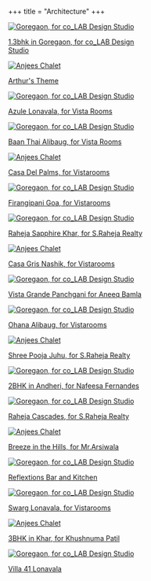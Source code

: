 +++
title = "Architecture"
+++

<div class="container-fluid">
  <div class="row">
    <div class="col-sm">
      <div class="card no-border" style="width: 18rem;">
        <a class ="custom-card" href="/architecture/goregaon">
          <img class="card-img-top" src="/img/architecture/covers/1.3bhk in Goregaon, for co_LAB Design Studio.jpeg" alt="Goregaon, for co_LAB Design Studio">
          <p class="text-center">1.3bhk in Goregaon, for co_LAB Design Studio</p>
        </a>
      </div>
    </div>

  <div class="col-sm">
    <div class="card no-border" style="width: 18rem;">
      <a class ="custom-card" href="/architecture/arthurs-theme">
        <img class="card-img-top" src="/img/architecture/covers/Arthur's Theme Andgeri, for Barkha Gangwani.jpeg" alt="Anjees Chalet">
        <p class="text-center">Arthur's Theme</p>
      </a>
    </div>
  </div>

  <div class="col-sm">
    <div class="card no-border" style="width: 18rem;">
      <a class ="custom-card" href="/architecture/azule-lonavala">
        <img class="card-img-top" src="/img/architecture/covers/2.Azule Lonavala, for Vista Rooms.jpeg" alt="Goregaon, for co_LAB Design Studio">
        <p class="text-center">Azule Lonavala, for Vista Rooms</p>
      </a>
    </div>
  </div>

  </div>

  <div class="row">
    <div class="col-sm">
      <div class="card no-border" style="width: 18rem;">
        <a class ="custom-card" href="/architecture/baan-thai">
          <img class="card-img-top" src="/img/architecture/covers/3.Baan Thai Alibaug, for Vista Rooms.jpeg" alt="Goregaon, for co_LAB Design Studio">
          <p class="text-center">Baan Thai Alibaug, for Vista Rooms</p>
        </a>
      </div>
    </div>

  <div class="col-sm">
    <div class="card no-border" style="width: 18rem;">
      <a class ="custom-card" href="/architecture/casa-del-palms">
        <img class="card-img-top" src="/img/architecture/covers/5.Casa Del Palms, for Vistarooms.jpeg" alt="Anjees Chalet">
        <p class="text-center">Casa Del Palms, for Vistarooms</p>
      </a>
    </div>
  </div>

  <div class="col-sm">
    <div class="card no-border" style="width: 18rem;">
      <a class ="custom-card" href="/architecture/firangipani-goa">
        <img class="card-img-top" src="/img/architecture/covers/4.Firangipani Goa, for Vistarooms.jpeg" alt="Goregaon, for co_LAB Design Studio">
        <p class="text-center">Firangipani Goa, for Vistarooms</p>
      </a>
    </div>
  </div>

  </div>

  <div class="row">
    <div class="col-sm">
      <div class="card no-border" style="width: 18rem;">
        <a class ="custom-card" href="/architecture/raheja-sapphire-khar">
          <img class="card-img-top" src="/img/architecture/covers/6.Raheja Sapphire Khar, for S.Raheja Realty.jpeg" alt="Goregaon, for co_LAB Design Studio">
          <p class="text-center">Raheja Sapphire Khar, for S.Raheja Realty</p>
        </a>
      </div>
    </div>

  <div class="col-sm">
    <div class="card no-border" style="width: 18rem;">
      <a class ="custom-card" href="/architecture/casa-gris">
        <img class="card-img-top" src="/img/architecture/covers/7.Casa Gris Nashik, for Vistarooms.jpeg" alt="Anjees Chalet">
        <p class="text-center">Casa Gris Nashik, for Vistarooms</p>
      </a>
    </div>
  </div>

  <div class="col-sm">
    <div class="card no-border" style="width: 18rem;">
      <a class ="custom-card" href="/architecture/vista-grande">
        <img class="card-img-top" src="/img/architecture/covers/8.Vista Grande Panchgani for Aneeq Bamla.jpeg" alt="Goregaon, for co_LAB Design Studio">
        <p class="text-center">Vista Grande Panchgani for Aneeq Bamla</p>
      </a>
    </div>
  </div>

  </div>

  <div class="row">
    <div class="col-sm">
      <div class="card no-border" style="width: 18rem;">
        <a class ="custom-card" href="/architecture/ohana-alibaug">
          <img class="card-img-top" src="/img/architecture/covers/9.Ohana Alibaug, for Vistarooms.jpeg" alt="Goregaon, for co_LAB Design Studio">
          <p class="text-center">Ohana Alibaug, for Vistarooms</p>
        </a>
      </div>
    </div>

  <div class="col-sm">
    <div class="card no-border" style="width: 18rem;">
      <a class ="custom-card" href="/architecture/shree-pooja-juhu">
        <img class="card-img-top" src="/img/architecture/covers/10.Shree Pooja Juhu, for S.Raheja Realty.jpeg" alt="Anjees Chalet">
        <p class="text-center">Shree Pooja Juhu, for S.Raheja Realty</p>
      </a>
    </div>
  </div>

  <div class="col-sm">
    <div class="card no-border" style="width: 18rem;">
      <a class ="custom-card" href="/architecture/2bhk-andheri">
        <img class="card-img-top" src="/img/architecture/covers/11.2BHK in Andheri, for Nafeesa Fernandes.jpeg" alt="Goregaon, for co_LAB Design Studio">
        <p class="text-center">2BHK in Andheri, for Nafeesa Fernandes</p>
      </a>
    </div>
  </div>

  </div>

  <div class="row">
    <div class="col-sm">
      <div class="card no-border" style="width: 18rem;">
        <a class ="custom-card" href="/architecture/raheja-cascades">
          <img class="card-img-top" src="/img/architecture/covers/12.Raheja Cascades, for S.Raheja Realty.jpeg" alt="Goregaon, for co_LAB Design Studio">
          <p class="text-center">Raheja Cascades, for S.Raheja Realty</p>
        </a>
      </div>
    </div>

  <div class="col-sm">
    <div class="card no-border" style="width: 18rem;">
      <a class ="custom-card" href="/architecture/breeze-in-the-hills">
        <img class="card-img-top" src="/img/architecture/covers/13.Breeze in the Hills, for Mr.Arsiwala.jpeg" alt="Anjees Chalet">
        <p class="text-center">Breeze in the Hills, for Mr.Arsiwala</p>
      </a>
    </div>
  </div>

  <div class="col-sm">
    <div class="card no-border" style="width: 18rem;">
      <a class ="custom-card" href="/architecture/reflextions-bar-and-kitchen">
        <img class="card-img-top" src="/img/architecture/covers/14.Reflextions Bar and Kitchen, Andheri.jpeg" alt="Goregaon, for co_LAB Design Studio">
        <p class="text-center">Reflextions Bar and Kitchen</p>
      </a>
    </div>
  </div>

  </div>

  <div class="row">
    <div class="col-sm">
      <div class="card no-border" style="width: 18rem;">
        <a class ="custom-card" href="/architecture/sarg-lonavala">
          <img class="card-img-top" src="/img/architecture/covers/16.Swarg Lonavala, for Vistarooms.jpeg" alt="Goregaon, for co_LAB Design Studio">
          <p class="text-center">Swarg Lonavala, for Vistarooms</p>
        </a>
      </div>
    </div>

  <div class="col-sm">
    <div class="card no-border" style="width: 18rem;">
      <a class ="custom-card" href="/architecture/3bhk-khar-khushnuma">
        <img class="card-img-top" src="/img/architecture/covers/17.3BHK in Khar, for Khushnuma Patil.jpeg" alt="Anjees Chalet">
        <p class="text-center">3BHK in Khar, for Khushnuma Patil</p>
      </a>
    </div>
  </div>

  <div class="col-sm">
    <div class="card no-border" style="width: 18rem;">
      <a class ="custom-card" href="/architecture/villa-41-lonavala">
        <img class="card-img-top" src="/img/architecture/covers/15.Villa 41 Lonavala, for Vistarooms.jpeg" alt="Goregaon, for co_LAB Design Studio">
        <p class="text-center">Villa 41 Lonavala</p>
      </a>
    </div>
  </div>

  </div>

</div>